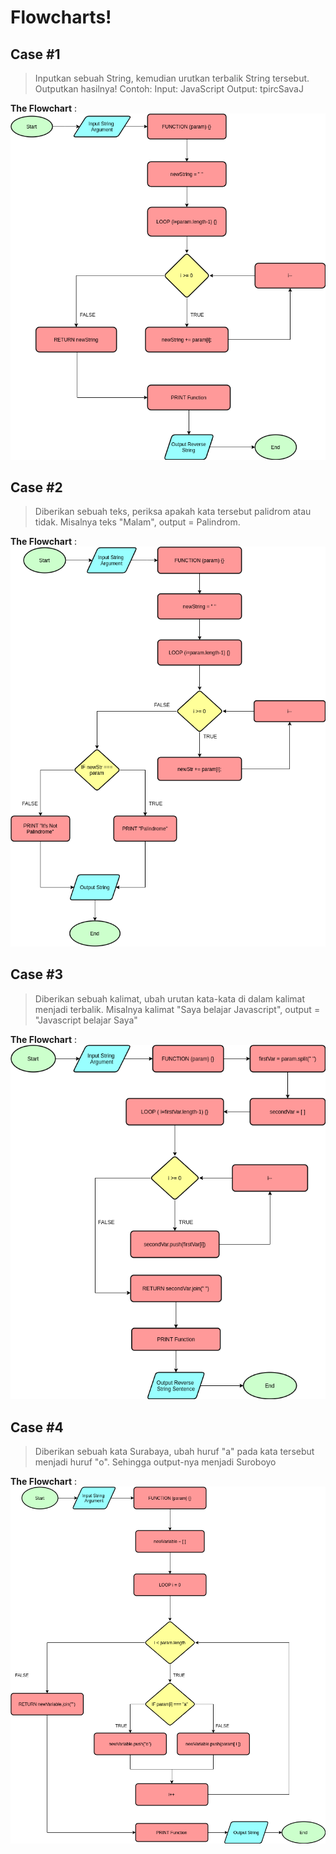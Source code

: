 # Flowcharts!

## Case #1

> Inputkan sebuah String, kemudian urutkan terbalik String tersebut. Outputkan hasilnya!
> Contoh:
> Input: JavaScript
> Output: tpircSavaJ

**The Flowchart** : \
![Reverse String](1_reverseString.png)

## Case #2

> Diberikan sebuah teks, periksa apakah kata tersebut palidrom atau tidak. Misalnya teks "Malam", output = Palindrom.

**The Flowchart** : \
![Palindrome Detector](2_palindromeDetector.png)

## Case #3

> Diberikan sebuah kalimat, ubah urutan kata-kata di dalam kalimat menjadi terbalik. Misalnya kalimat "Saya belajar Javascript", output = "Javascript belajar Saya"

**The Flowchart** : \
![Reverse Words Position](3_reverseWordsPosition.png)

## Case #4

> Diberikan sebuah kata Surabaya, ubah huruf "a" pada kata tersebut menjadi huruf "o". Sehingga output-nya menjadi Suroboyo

**The Flowchart** : \
![Change Letter](4_changeLetter.png)
